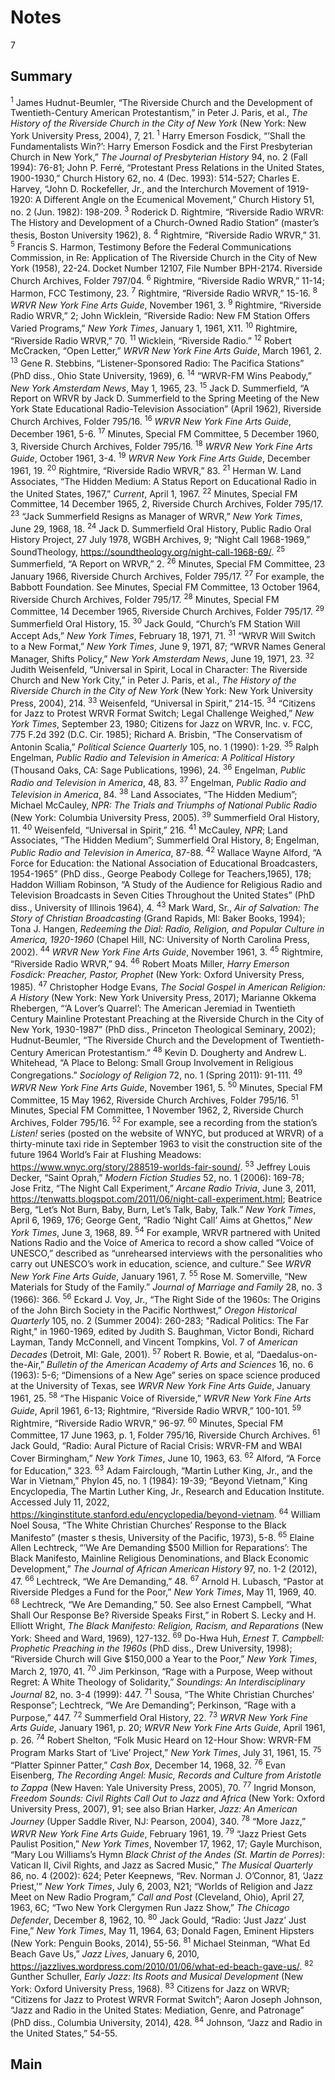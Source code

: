 # Notes

7

## Summary

<a name="1"></a><sup>1</sup> James Hudnut-Beumler, “The Riverside Church and the Development of Twentieth-Century American Protestantism,” in Peter J. Paris, et al., *The History of the Riverside Church in the City of New York* (New York: New York University Press, 2004), 7, 21.
<a name="2"></a><sup>1</sup> Harry Emerson Fosdick, “’Shall the Fundamentalists Win?’: Harry Emerson Fosdick and the First Presbyterian Church in New York,” *The Journal of Presbyterian History* 94, no. 2 (Fall 1994): 76-81; John P. Ferré, “Protestant Press Relations in the United States, 1900-1930,” Church History 62, no. 4 (Dec. 1993): 514-527; Charles E. Harvey, “John D. Rockefeller, Jr., and the Interchurch Movement of 1919-1920: A Different Angle on the Ecumenical Movement,” Church History 51, no. 2 (Jun. 1982): 198-209.
<a name="3"></a><sup>3</sup> Roderick D. Rightmire, “Riverside Radio WRVR: The History and Development of a Church-Owned Radio Station” (master’s thesis, Boston University 1962), 8.
<a name="4"></a><sup>4</sup> Rightmire, “Riverside Radio WRVR,” 31.
<a name="5"></a><sup>5</sup> Francis S. Harmon, Testimony Before the Federal Communications Commission, in Re: Application of The Riverside Church in the City of New York (1958), 22-24. Docket Number 12107, File Number BPH-2174. Riverside Church Archives, Folder 797/04.
<a name="6"></a><sup>6</sup> Rightmire, “Riverside Radio WRVR,” 11-14; Harmon, FCC Testimony, 23.
<a name="7"></a><sup>7</sup> Rightmire, “Riverside Radio WRVR,” 15-16. 
<a name="8"></a><sup>8</sup> *WRVR New York Fine Arts Guide*, November 1961, 3.
<a name="9"></a><sup>9</sup> Rightmire, “Riverside Radio WRVR,” 2; John Wicklein, “Riverside Radio: New FM Station Offers Varied Programs,” *New York Times*, January 1, 1961, X11.
<a name="10"></a><sup>10</sup> Rightmire, “Riverside Radio WRVR,” 70.
<a name="11"></a><sup>11</sup> Wicklein, “Riverside Radio.”
<a name="12"></a><sup>12</sup> Robert McCracken, “Open Letter,” *WRVR New York Fine Arts Guide*, March 1961, 2.
<a name="13"></a><sup>13</sup> Gene R. Stebbins, “Listener-Sponsored Radio: The Pacifica Stations” (PhD diss., Ohio State University, 1969), 6.
<a name="14"></a><sup>14</sup> “WRVR-FM Wins Peabody,” *New York Amsterdam News*, May 1, 1965, 23.
<a name="15"></a><sup>15</sup> Jack D. Summerfield, “A Report on WRVR by Jack D. Summerfield to the Spring Meeting of the New York State Educational Radio-Television Association” (April 1962), Riverside Church Archives, Folder 795/16.
<a name="16"></a><sup>16</sup> *WRVR New York Fine Arts Guide*, December 1961, 5-6.
<a name="17"></a><sup>17</sup> Minutes, Special FM Committee, 5 December 1960, 3, Riverside Church Archives, Folder 795/16.
<a name="18"></a><sup>18</sup> *WRVR New York Fine Arts Guide*, October 1961, 3-4.
<a name="19"></a><sup>19</sup> *WRVR New York Fine Arts Guide*, December 1961, 19.
<a name="20"></a><sup>20</sup> Rightmire, “Riverside Radio WRVR,” 83.
<a name="21"></a><sup>21</sup> Herman W. Land Associates, “The Hidden Medium: A Status Report on Educational Radio in the United States, 1967,” *Current*, April 1, 1967. 
<a name="22"></a><sup>22</sup> Minutes, Special FM Committee, 14 December 1965, 2, Riverside Church Archives, Folder 795/17.
<a name="23"></a><sup>23</sup> “Jack Summerfield Resigns as Manager of WRVR,” *New York Times*, June 29, 1968, 18.
<a name="24"></a><sup>24</sup> Jack D. Summerfield Oral History, Public Radio Oral History Project, 27 July 1978, WGBH Archives, 9; “Night Call 1968-1969,” SoundTheology, https://soundtheology.org/night-call-1968-69/.
<a name="25"></a><sup>25</sup> Summerfield, “A Report on WRVR,” 2.
<a name="26"></a><sup>26</sup> Minutes, Special FM Committee, 23 January 1966, Riverside Church Archives, Folder 795/17.
<a name="27"></a><sup>27</sup> For example, the Babbott Foundation. See Minutes, Special FM Committee, 13 October 1964, Riverside Church Archives, Folder 795/17.
<a name="28"></a><sup>28</sup> Minutes, Special FM Committee, 14 December 1965, Riverside Church Archives, Folder 795/17. 
<a name="29"></a><sup>29</sup> Summerfield Oral History, 15.
<a name="30"></a><sup>30</sup> Jack Gould, “Church’s FM Station Will Accept Ads,” *New York Times*, February 18, 1971, 71.
<a name="31"></a><sup>31</sup> “WRVR Will Switch to a New Format,” *New York Times*, June 9, 1971, 87; “WRVR Names General Manager, Shifts Policy,” *New York Amsterdam News*, June 19, 1971, 23.
<a name="32"></a><sup>32</sup> Judith Weisenfeld, “Universal in Spirit, Local in Character: The Riverside Church and New York City,” in Peter J. Paris, et al., *The History of the Riverside Church in the City of New York* (New York: New York University Press, 2004), 214.
<a name="33"></a><sup>33</sup> Weisenfeld, “Universal in Spirit,” 214-15.
<a name="34"></a><sup>34</sup> “Citizens for Jazz to Protest WRVR Format Switch; Legal Challenge Weighed,” *New York Times*, September 23, 1980; Citizens for Jazz on WRVR, Inc. v. FCC, 775 F.2d 392 (D.C. Cir. 1985); Richard A. Brisbin, “The Conservatism of Antonin Scalia,” *Political Science Quarterly* 105, no. 1 (1990): 1-29.
<a name="35"></a><sup>35</sup> Ralph Engelman, *Public Radio and Television in America: A Political History* (Thousand Oaks, CA: Sage Publications, 1996), 24. 
<a name="36"></a><sup>36</sup> Engelman, *Public Radio and Television in America*, 48, 83.
<a name="37"></a><sup>37</sup> Engelman, *Public Radio and Television in America*, 84.
<a name="38"></a><sup>38</sup> Land Associates, “The Hidden Medium”; Michael McCauley, *NPR: The Trials and Triumphs of National Public Radio* (New York: Columbia University Press, 2005).
<a name="39"></a><sup>39</sup> Summerfield Oral History, 11.
<a name="40"></a><sup>40</sup> Weisenfeld, “Universal in Spirit,” 216.
<a name="41"></a><sup>41</sup> McCauley, *NPR*; Land Associates, “The Hidden Medium”; Summerfield Oral History, 8; Engelman, *Public Radio and Television in America*, 87-88.
<a name="42"></a><sup>42</sup> Wallace Wayne Alford, “A Force for Education: the National Association of Educational Broadcasters, 1954-1965” (PhD diss., George Peabody College for Teachers,1965), 178; Haddon William Robinson, “A Study of the Audience for Religious Radio and Television Broadcasts in Seven Cities Throughout the United States” (PhD diss., University of Illinois 1964), 4.
<a name="43"></a><sup>43</sup> Mark Ward, Sr., *Air of Salvation: The Story of Christian Broadcasting* (Grand Rapids, MI: Baker Books, 1994); Tona J. Hangen, *Redeeming the Dial: Radio, Religion, and Popular Culture in America, 1920-1960* (Chapel Hill, NC: University of North Carolina Press, 2002). 
<a name="44"></a><sup>44</sup> *WRVR New York Fine Arts Guide*, November 1961, 3.
<a name="45"></a><sup>45</sup> Rightmire, “Riverside Radio WRVR,” 94.
<a name="46"></a><sup>46</sup> Robert Moats Miller, *Harry Emerson Fosdick: Preacher, Pastor, Prophet* (New York: Oxford University Press, 1985).
<a name="47"></a><sup>47</sup> Christopher Hodge Evans, *The Social Gospel in American Religion: A History* (New York: New York University Press, 2017); Marianne Okkema Rhebergen, “‘A Lover’s Quarrel’: The American Jeremiad in Twentieth Century Mainline Protestant Preaching at the Riverside Church in the City of New York, 1930-1987” (PhD diss., Princeton Theological Seminary, 2002); Hudnut-Beumler, “The Riverside Church and the Development of Twentieth-Century American Protestantism.”
<a name="48"></a><sup>48</sup> Kevin D. Dougherty and Andrew L. Whitehead, “A Place to Belong: Small Group Involvement in Religious Congregations.” *Sociology of Religion* 72, no. 1 (Spring 2011): 91-111. 
<a name="49"></a><sup>49</sup> *WRVR New York Fine Arts Guide*, November 1961, 5.
<a name="50"></a><sup>50</sup> Minutes, Special FM Committee, 15 May 1962, Riverside Church Archives, Folder 795/16.
<a name="51"></a><sup>51</sup> Minutes, Special FM Committee, 1 November 1962, 2, Riverside Church Archives, Folder 795/16.
<a name="52"></a><sup>52</sup> For example, see a recording from the station’s *Listen!* series (posted on the website of WNYC, but produced at WRVR) of a thirty-minute taxi ride in September 1963 to visit the construction site of the future 1964 World’s Fair at Flushing Meadows: https://www.wnyc.org/story/288519-worlds-fair-sound/.
<a name="53"></a><sup>53</sup> Jeffrey Louis Decker, “Saint Oprah,” *Modern Fiction Studies* 52, no. 1 (2006): 169-78; Jose Fritz, “The Night Call Experiment,” *Arcane Radio Trivia*, June 3, 2011, https://tenwatts.blogspot.com/2011/06/night-call-experiment.html; Beatrice Berg, “Let’s Not Burn, Baby, Burn, Let’s Talk, Baby, Talk.” *New York Times*, April 6, 1969, 176; George Gent, “Radio ‘Night Call’ Aims at Ghettos,” *New York Times*, June 3, 1968, 89.
<a name="54"></a><sup>54</sup> For example, WRVR partnered with United Nations Radio and the Voice of America to record a show called “Voice of UNESCO,” described as “unrehearsed interviews with the personalities who carry out UNESCO’s work in education, science, and culture.” See *WRVR New York Fine Arts Guide*, January 1961, 7.
<a name="55"></a><sup>55</sup> Rose M. Somerville, “New Materials for Study of the Family.” *Journal of Marriage and Family* 28, no. 3 (1966): 366. 
<a name="56"></a><sup>56</sup> Eckard J. Voy, Jr., “The Right Side of the 1960s: The Origins of the John Birch Society in the Pacific Northwest,” *Oregon Historical Quarterly* 105, no. 2 (Summer 2004): 260-283; "Radical Politics: The Far Right," in 1960-1969, edited by Judith S. Baughman, Victor Bondi, Richard Layman, Tandy McConnell, and Vincent Tompkins, Vol. 7 of *American Decades* (Detroit, MI: Gale, 2001).
<a name="57"></a><sup>57</sup> Robert R. Bowie, et al, “Daedalus-on-the-Air,” *Bulletin of the American Academy of Arts and Sciences* 16, no. 6 (1963): 5-6; “Dimensions of a New Age” series on space science produced at the University of Texas, see *WRVR New York Fine Arts Guide*, January 1961, 25.
<a name="58"></a><sup>58</sup> “The Hispanic Voice of Riverside,” *WRVR New York Fine Arts Guide*, April 1961, 6-13; Rightmire, “Riverside Radio WRVR,” 100-101. 
<a name="59"></a><sup>59</sup> Rightmire, “Riverside Radio WRVR,” 96-97.
<a name="60"></a><sup>60</sup> Minutes, Special FM Committee, 17 June 1963, p. 1, Folder 795/16, Riverside Church Archives.
<a name="61"></a><sup>61</sup> Jack Gould, “Radio: Aural Picture of Racial Crisis: WRVR-FM and WBAI Cover Birmingham,” *New York Times*, June 10, 1963, 63. 
<a name="62"></a><sup>62</sup> Alford, “A Force for Education,” 323.
<a name="63"></a><sup>63</sup> Adam Fairclough, “Martin Luther King, Jr., and the War in Vietnam,” Phylon 45, no. 1 (1984): 19-39; “Beyond Vietnam,” King Encyclopedia, The Martin Luther King, Jr., Research and Education Institute. Accessed July 11, 2022, https://kinginstitute.stanford.edu/encyclopedia/beyond-vietnam.
<a name="64"></a><sup>64</sup> William Noel Sousa, “The White Christian Churches’ Response to the Black Manifesto” (master
s thesis, University of the Pacific, 1973), 5-8. 
<a name="65"></a><sup>65</sup> Elaine Allen Lechtreck, “’We Are Demanding $500 Million for Reparations’: The Black Manifesto, Mainline Religious Denominations, and Black Economic Development,” *The Journal of African American History* 97, no. 1-2 (2012), 47.
<a name="66"></a><sup>66</sup> Lechtreck, “We Are Demanding,” 48.
<a name="67"></a><sup>67</sup> Arnold H. Lubasch, “Pastor at Riverside Pledges a Fund for the Poor,” *New York Times*, May 11, 1969, 40.
<a name="68"></a><sup>68</sup> Lechtreck, “We Are Demanding,” 50. See also Ernest Campbell, “What Shall Our Response Be? Riverside Speaks First,” in Robert S. Lecky and H. Elliott Wright, *The Black Manifesto: Religion, Racism, and Reparations* (New York: Sheed and Ward, 1969), 127-132.
<a name="69"></a><sup>69</sup> Do-Hwa Huh, *Ernest T. Campbell: Prophetic Preaching in the 1960s* (PhD diss., Drew University, 1998); “Riverside Church will Give $150,000 a Year to the Poor,” *New York Times*, March 2, 1970, 41. 
<a name="70"></a><sup>70</sup> Jim Perkinson, “Rage with a Purpose, Weep without Regret: A White Theology of Solidarity,” *Soundings: An Interdisciplinary Journal* 82, no. 3-4 (1999): 447. 
<a name="71"></a><sup>71</sup> Sousa, “The White Christian Churches’ Response”; Lechtreck, “We Are Demanding”; Perkinson, “Rage with a Purpose,” 447.
<a name="72"></a><sup>72</sup> Summerfield Oral History, 22.
<a name="73"></a><sup>73</sup> *WRVR New York Fine Arts Guide*, January 1961, p. 20; *WRVR New York Fine Arts Guide*, April 1961, p. 26.
<a name="74"></a><sup>74</sup> Robert Shelton, “Folk Music Heard on 12-Hour Show: WRVR-FM Program Marks Start of ‘Live’ Project,” *New York Times*, July 31, 1961, 15.
<a name="75"></a><sup>75</sup> “Platter Spinner Patter,” *Cash Box*, December 14, 1968, 32.
<a name="76"></a><sup>76</sup> Evan Eisenberg, *The Recording Angel: Music, Records and Culture from Aristotle to Zappa* (New Haven: Yale University Press, 2005), 70.
<a name="77"></a><sup>77</sup> Ingrid Monson, *Freedom Sounds: Civil Rights Call Out to Jazz and Africa* (New York: Oxford University Press, 2007), 91; see also Brian Harker, *Jazz: An American Journey* (Upper Saddle River, NJ: Pearson, 2004), 340.
<a name="78"></a><sup>78</sup> “More Jazz,” *WRVR New York Fine Arts Guide*, February 1961, 19.
<a name="79"></a><sup>79</sup> “Jazz Priest Gets Paulist Position,” *New York Times*, November 17, 1962, 17; Gayle Murchison, “Mary Lou Williams’s Hymn *Black Christ of the Andes (St. Martin de Porres)*: Vatican II, Civil Rights, and Jazz as Sacred Music,” *The Musical Quarterly* 86, no. 4 (2002): 624; Peter Keepnews, “Rev. Norman J. O’Connor, 81, ‘Jazz Priest,’” *New York Times*, July 6, 2003, N21; “Worlds of Religion and Jazz Meet on New Radio Program,” *Call and Post* (Cleveland, Ohio), April 27, 1963, 6C; “Two New York Clergymen Run Jazz Show,” *The Chicago Defender*, December 8, 1962, 10.
<a name="80"></a><sup>80</sup> Jack Gould, “Radio: ‘Just Jazz’ Just Fine,” *New York Times*, May 11, 1964, 63; Donald Fagen, Eminent Hipsters (New York: Penguin Books, 2014), 55-56. 
<a name="81"></a><sup>81</sup> Michael Steinman, “What Ed Beach Gave Us,” *Jazz Lives*, January 6, 2010, https://jazzlives.wordpress.com/2010/01/06/what-ed-beach-gave-us/.
<a name="82"></a><sup>82</sup> Gunther Schuller, *Early Jazz: Its Roots and Musical Development* (New York: Oxford University Press, 1968).
<a name="83"></a><sup>83</sup> Citizens for Jazz on WRVR; “Citizens for Jazz to Protest WRVR Format Switch”; Aaron Joseph Johnson, “Jazz and Radio in the United States: Mediation, Genre, and Patronage” (PhD diss., Columbia University, 2014), 428.
<a name="84"></a><sup>84</sup> Johnson, “Jazz and Radio in the United States,” 54-55.

## Main

